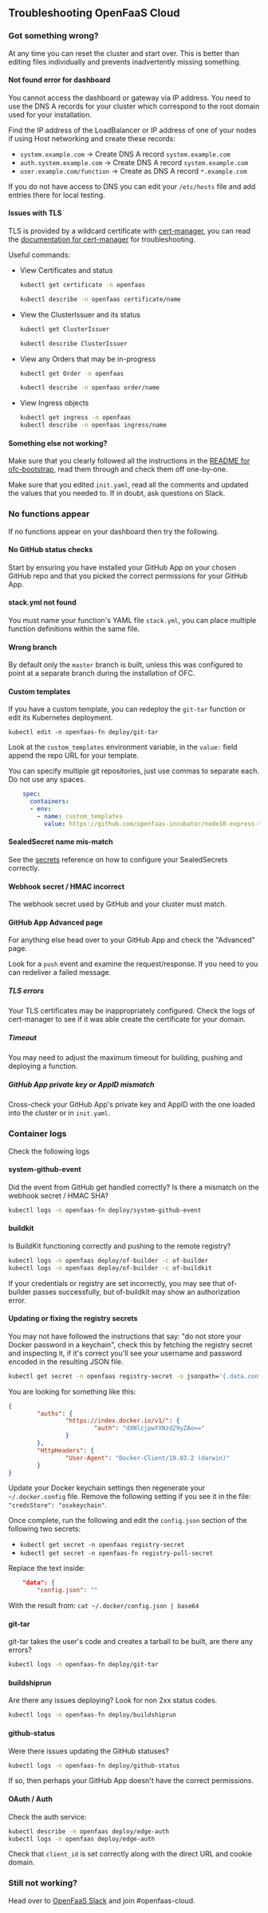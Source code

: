 ## Troubleshooting OpenFaaS Cloud

### Got something wrong?

At any time you can reset the cluster and start over. This is better than editing files individually and prevents inadvertently missing something.

#### Not found error for dashboard

You cannot access the dashboard or gateway via IP address. You need to use the DNS A records for your cluster which correspond to the root domain used for your installation.

Find the IP address of the LoadBalancer or IP address of one of your nodes if using Host networking and create these records:

* `system.example.com` -> Create DNS A record `system.example.com`
* `auth.system.example.com` -> Create DNS A record `system.example.com`
* `user.example.com/function` -> Create as DNS A record `*.example.com`

If you do not have access to DNS you can edit your `/etc/hosts` file and add entries there for local testing.

#### Issues with TLS

TLS is provided by a wildcard certificate with [cert-manager](https://cert-manager.readthedocs.io/en/latest/), you can read the [documentation for cert-manager](https://cert-manager.readthedocs.io/en/latest/) for troubleshooting.

Useful commands:

* View Certificates and status

  ```sh
  kubectl get certificate -n openfaas

  kubectl describe -n openfaas certificate/name
  ```

* View the ClusterIssuer and its status

  ```sh
  kubectl get ClusterIssuer

  kubectl describe ClusterIssuer
  ```


* View any Orders that may be in-progress

  ```sh
  kubectl get Order -n openfaas

  kubectl describe -n openfaas order/name
  ```

* View Ingress objects

  ```sh
  kubectl get ingress -n openfaas
  kubectl describe -n openfaas ingress/name
  ```

#### Something else not working?

Make sure that you clearly followed all the instructions in the [README for ofc-bootstrap](https://github.com/openfaas-incubator/ofc-bootstrap/blob/master/README.md), read them through and check them off one-by-one.

Make sure that you edited `init.yaml`, read all the comments and updated the values that you needed to. If in doubt, ask questions on Slack.

### No functions appear

If no functions appear on your dashboard then try the following.

#### No GitHub status checks

Start by ensuring you have installed your GitHub App on your chosen GitHub repo and that you picked the correct permissions for your GitHub App.

#### stack.yml not found

You must name your function's YAML file `stack.yml`, you can place multiple function definitions within the same file.

#### Wrong branch

By default only the `master` branch is built, unless this was configured to point at a separate branch during the installation of OFC.

#### Custom templates

If you have a custom template, you can redeploy the `git-tar` function or edit its Kubernetes deployment.

```
kubectl edit -n openfaas-fn deploy/git-tar
```

Look at the `custom_templates` environment variable, in the `value:` field append the repo URL for your template.

You can specify multiple git repositories, just use commas to separate each. Do not use any spaces.

```yaml
    spec:
      containers:
      - env:
        - name: custom_templates
          value: https://github.com/openfaas-incubator/node10-express-template.git,https://github.com/openfaas-incubator/ruby-http
```

#### SealedSecret name mis-match

See the [secrets](https://github.com/openfaas/openfaas-cloud/tree/master/docs#sealedsecret-support) reference on how to configure your SealedSecrets correctly.

#### Webhook secret / HMAC incorrect

The webhook secret used by GitHub and your cluster must match.

#### GitHub App Advanced page

For anything else head over to your GitHub App and check the "Advanced" page.

Look for a `push` event and examine the request/response. If you need to you can redeliver a failed message.

##### TLS errors

Your TLS certificates may be inappropriately configured. Check the logs of cert-manager to see if it was able create the certificate for your domain.

##### Timeout

You may need to adjust the maximum timeout for building, pushing and deploying a function.

##### GitHub App private key or AppID mismatch

Cross-check your GitHub App's private key and AppID with the one loaded into the cluster or in `init.yaml`.

### Container logs

Check the following logs

#### system-github-event

Did the event from GitHub get handled correctly? Is there a mismatch on the webhook secret / HMAC SHA?

```sh
kubectl logs -n openfaas-fn deploy/system-github-event
```

#### buildkit

Is BuildKit functioning correctly and pushing to the remote registry?

```sh
kubectl logs -n openfaas deploy/of-builder -c of-builder
kubectl logs -n openfaas deploy/of-builder -c of-buildkit
```

If your credentials or registry are set incorrectly, you may see that of-builder passes successfully, but of-buildkit may show an authorization error.

#### Updating or fixing the registry secrets

You may not have followed the instructions that say: "do not store your Docker password in a keychain", check this by fetching the registry secret and inspecting it, if it's correct you'll see your username and password encoded in the resulting JSON file.

```sh
kubectl get secret -n openfaas registry-secret -o jsonpath='{.data.config\.json}'|base64 --decode
```

You are looking for something like this:

```json
{
        "auths": {
                "https://index.docker.io/v1/": {
                        "auth": "dXNlcjpwYXNzd29yZAo=="
                }
        },
        "HttpHeaders": {
                "User-Agent": "Docker-Client/19.03.2 (darwin)"
        }
}
```

Update your Docker keychain settings then regenerate your `~/.docker.config` file. Remove the following setting if you see it in the file: `	"credsStore": "osxkeychain"`.

Once complete, run the following and edit the `config.json` section of the following two secrets:

* `kubectl get secret -n openfaas registry-secret`
* `kubectl get secret -n openfaas-fn registry-pull-secret`

Replace the text inside:

```json
    "data": {
        "config.json": ""
```

With the result from: `cat ~/.docker/config.json | base64`

#### git-tar

git-tar takes the user's code and creates a tarball to be built, are there any errors?

```sh
kubectl logs -n openfaas-fn deploy/git-tar
```

#### buildshiprun

Are there any issues deploying? Look for non 2xx status codes.

```sh
kubectl logs -n openfaas-fn deploy/buildshiprun
```

#### github-status

Were there issues updating the GitHub statuses?

```sh
kubectl logs -n openfaas-fn deploy/github-status
```

If so, then perhaps your GitHub App doesn't have the correct permissions.

#### OAuth / Auth

Check the auth service:

```sh
kubectl describe -n openfaas deploy/edge-auth
kubectl logs -n openfaas deploy/edge-auth
```

Check that `client_id` is set correctly along with the direct URL and cookie domain.

### Still not working?

Head over to [OpenFaaS Slack](/community/) and join #openfaas-cloud.
